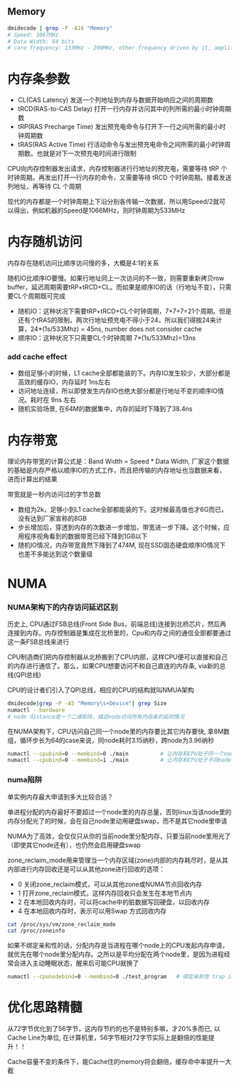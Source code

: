 ## Memory
```sh
dmidecode | grep -P -A16 "Memory"
# Speed: 1067MHz
# Data Width: 64 bits
# core frequency: 133MHz - 200MHz, other frequency driven by it, amplify it
```


# 内存条参数
* CL(CAS Latency) 发送一个列地址到内存与数据开始响应之间的周期数
* tRCD(RAS-to-CAS Delay) 打开一行内存并访问其中的列所需的最小时钟周期数
* tRP(RAS Precharge Time) 发出预充电命令与打开下一行之间所需的最小时钟周期数
* tRAS(RAS Active Time) 行活动命令与发出预充电命令之间所需的最小时钟周期数。也就是对下一次预充电时间进行限制

CPU向内存控制器发出请求，内存控制器进行行地址的预充电，需要等待 tRP 个时钟周期。再发出打开一行内存的命令，又需要等待 tRCD 个时钟周期。接着发送列地址，再等待 CL 个周期

现代的内存都是一个时钟周期上下沿分别各传输一次数据，所以用Speed/2就可以得出，例如机器的Speed是1066MHz，则时钟周期为533MHz

# 内存随机访问
内存存在随机访问比顺序访问慢的多，大概是4:1的关系

随机IO比顺序IO要慢。如果行地址同上一次访问的不一致，则需要重新拷贝row buffer，延迟周期需要tRP+tRCD+CL。而如果是顺序IO的话（行地址不变），只需要CL个周期既可完成
* 随机IO：这种状况下需要tRP+tRCD+CL个时钟周期，7+7+7=21个周期。但是还有个tRAS的限制，两次行地址预充电不得小于24。所以我们得按24来计算，24*(1s/533Mhz) = 45ns, number does not consider cache
* 顺序IO：这种状况下只需要CL个时钟周期 7*(1s/533Mhz)=13ns

### add cache effect
* 数组足够小的时候，L1 cache全部都能装的下。内存IO发生较少，大部分都是高效的缓存IO，内存延时 1ns左右
* 访问地址连续，所以即使发生内存IO也绝大部分都是行地址不变的顺序IO情况。耗时在 9ns 左右
* 随机实验场景, 在64M的数据集中，内存的延时下降到了38.4ns

# 内存带宽
理论内存带宽的计算公式是：Band Width = Speed * Data Width, 厂家这个数据的基础是内存严格以顺序IO的方式工作，而且把传输的内存地址也当数据来看，进而计算出的结果

带宽就是一秒内访问过的字节总数
* 数组为2k，足够小到L1 cache全部都能装的下。这时候最高值也才6G而已，没有达到厂家宣称的8GB
* 步长增加后，穿透到内存的次数进一步增加，带宽进一步下降。这个时候，应用程序视角看到的数据带宽已经下降到1GB以下
* 随机IO情况，内存带宽竟然下降到了474M, 现在SSD固态硬盘顺序IO情况下也差不多能达到这个数量级

# NUMA

### NUMA架构下的内存访问延迟区别
历史上, CPU通过FSB总线(Front Side Bus，前端总线)连接到北桥芯片，然后再连接到内存。内存控制器是集成在北桥里的，Cpu和内存之间的通信全部都要通过这一条FSB总线来进行

CPU制造商们把内存控制器从北桥搬到了CPU内部，这样CPU便可以直接和自己的内存进行通信了。那么，如果CPU想要访问不和自己直连的内存条, via新的总线(QPI总线)

CPU的设计者们引入了QPI总线，相应的CPU的结构就叫NMUA架构

```sh
dmidecode|grep -P -A5 "Memory\s+Device"| grep Size
numactl --hardware
# node distance是一个二维矩阵，描述node访问所有内存条的延时情况
```

在NUMA架构下，CPU访问自己同一个node里的内存要比其它内存要快, 拿8M数组，循环步长为64的case来说，同node耗时3.15纳秒，跨node为3.96纳秒

```sh
numactl --cpubind=0 --membind=0 ./main          # 让内存和CPU处于同一个node
numactl --cpubind=0 --membind=1 ./main          # 让内存和CPU处于不同node
```

### numa陷阱
单实例内存最大申请到多大比较合适？

单进程分配的内存最好不要超过一个node里的内存总量，否则linux当该node里的内存分配光了的时候，会在自己node里动用硬盘swap，而不是其它node里申请

NUMA为了高效，会仅仅只从你的当前node里分配内存，只要当前node里用光了（即使其它node还有），也仍然会启用硬盘swap

zone_reclaim_mode用来管理当一个内存区域(zone)内部的内存耗尽时，是从其内部进行内存回收还是可以从其他zone进行回收的选项：
* 0 关闭zone_reclaim模式，可以从其他zone或NUMA节点回收内存
* 1 打开zone_reclaim模式，这样内存回收只会发生在本地节点内
* 2 在本地回收内存时，可以将cache中的脏数据写回硬盘，以回收内存
* 4 在本地回收内存时，表示可以用Swap 方式回收内存
```sh
cat /proc/sys/vm/zone_reclaim_mode
cat /proc/zoneinfo
```

如果不绑定亲和性的话，分配内存是当进程在哪个node上的CPU发起内存申请，就优先在哪个node里分配内存。之所以是平均分配在两个node里，是因为进程经常会进入主动睡眠状态，醒来后可能CPU就换了
```sh
numactl --cpunodebind=0 --membind=0 ./test_program   # 绑定亲和性 trap into naum trap
```


# 优化思路精髓
从72字节优化到了56字节，这内存节约的也不是特别多嘛，才20%多而已, 以Cache Line为单位, 在计算机里，56字节相对72字节实际上是翻倍的性能提升！！

Cache容量不变的条件下，能Cache住的memory将会翻倍，缓存命中率提升一大截

